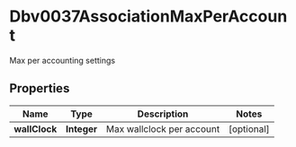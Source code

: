 

# Dbv0037AssociationMaxPerAccount

Max per accounting settings

## Properties

| Name | Type | Description | Notes |
|------------ | ------------- | ------------- | -------------|
|**wallClock** | **Integer** | Max wallclock per account |  [optional] |



